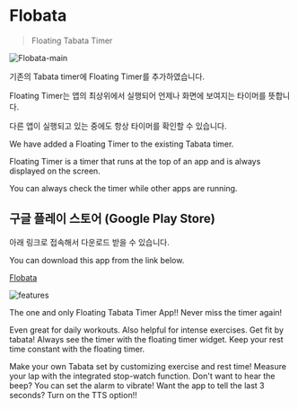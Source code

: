 # Flobata
> Floating Tabata Timer  

![Flobata-main](https://user-images.githubusercontent.com/38517815/65888548-ac9f2f80-e3da-11e9-8069-600dd1ecd732.png)

기존의 Tabata timer에 Floating Timer를 추가하였습니다.

Floating Timer는 앱의 최상위에서 실행되어 언제나 화면에 보여지는 타이머를 뜻합니다. 

다른 앱이 실행되고 있는 중에도 항상 타이머를 확인할 수 있습니다.

We have added a Floating Timer to the existing Tabata timer.

Floating Timer is a timer that runs at the top of an app and is always displayed on the screen.

You can always check the timer while other apps are running.


## 구글 플레이 스토어 (Google Play Store)
아래 링크로 접속해서 다운로드 받을 수 있습니다.

You can download this app from the link below.

[Flobata](https://play.google.com/store/apps/details?id=xyz.flyinghealthtimer&hl=ko)


![features](https://user-images.githubusercontent.com/38517815/65890481-ea518780-e3dd-11e9-8cee-c459050ae835.png)

The one and only Floating Tabata Timer App!!
Never miss the timer again!

Even great for daily workouts.
Also helpful for intense exercises.
Get fit by tabata!
Always see the timer with the floating timer widget.
Keep your rest time constant with the floating timer.

Make your own Tabata set by customizing exercise and rest time!
Measure your lap with the integrated stop-watch function.
Don't want to hear the beep? You can set the alarm to vibrate!
Want the app to tell the last 3 seconds? Turn on the TTS option!!

